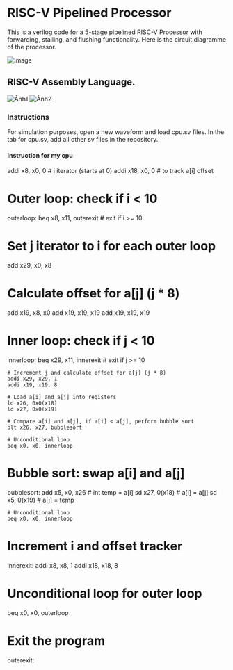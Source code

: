 # RISC-V Pipelined Processor

This is a verilog code for a 5-stage pipelined RISC-V Processor with forwarding, stalling, and flushing functionality. Here is the circuit diagramme of the processor.

![image](https://user-images.githubusercontent.com/56905673/117547053-f932fe00-b046-11eb-91af-9291291d4f52.png)

## RISC-V Assembly Language. 
![Ảnh1](https://github.com/Vietngo2748/RICS-V-simple-core/assets/150679207/2428d09b-d6a1-4c81-962b-0c6e0980929a)
![Ảnh2](https://github.com/Vietngo2748/RICS-V-simple-core/assets/150679207/b0614e91-e0d9-4a5d-b7a4-d08ffee7d511)

### Instructions
For simulation purposes, open a new waveform and load cpu.sv files. In the tab for cpu.sv, add all other sv files in the repository.

#### Instruction for my cpu
addi x8, x0, 0    # i iterator (starts at 0)
addi x18, x0, 0   # to track a[i] offset
# Outer loop: check if i < 10
outerloop:
  beq x8, x11, outerexit # exit if i >= 10

  # Set j iterator to i for each outer loop
  add x29, x0, x8

  # Calculate offset for a[j] (j * 8)
  add x19, x8, x0
  add x19, x19, x19
  add x19, x19, x19

  # Inner loop: check if j < 10
  innerloop:
    beq x29, x11, innerexit # exit if j >= 10

    # Increment j and calculate offset for a[j] (j * 8)
    addi x29, x29, 1
    addi x19, x19, 8

    # Load a[i] and a[j] into registers
    ld x26, 0x0(x18)
    ld x27, 0x0(x19)

    # Compare a[i] and a[j], if a[i] < a[j], perform bubble sort
    blt x26, x27, bubblesort

    # Unconditional loop
    beq x0, x0, innerloop

  # Bubble sort: swap a[i] and a[j]
  bubblesort:
    add x5, x0, x26   # int temp = a[i]
    sd x27, 0(x18)     # a[i] = a[j]
    sd x5, 0(x19)      # a[j] = temp

    # Unconditional loop
    beq x0, x0, innerloop

  # Increment i and offset tracker
  innerexit:
    addi x8, x8, 1
    addi x18, x18, 8

  # Unconditional loop for outer loop
  beq x0, x0, outerloop

# Exit the program
outerexit:
